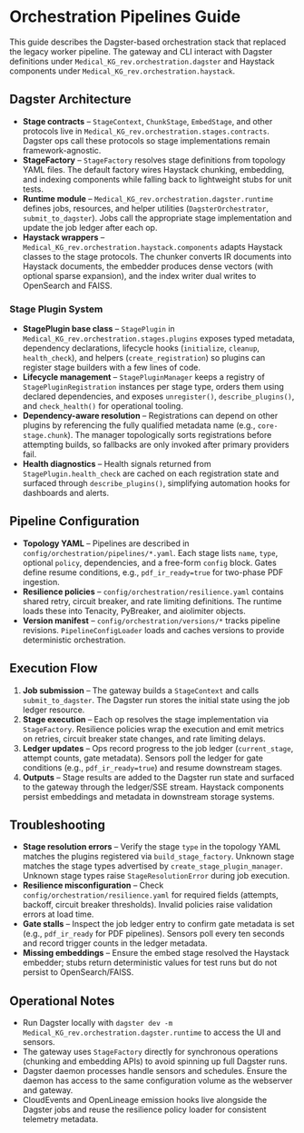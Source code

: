 # Orchestration Pipelines Guide

This guide describes the Dagster-based orchestration stack that replaced the
legacy worker pipeline. The gateway and CLI interact with Dagster definitions
under `Medical_KG_rev.orchestration.dagster` and Haystack components under
`Medical_KG_rev.orchestration.haystack`.

## Dagster Architecture

- **Stage contracts** – `StageContext`, `ChunkStage`, `EmbedStage`, and other
  protocols live in `Medical_KG_rev.orchestration.stages.contracts`. Dagster ops
  call these protocols so stage implementations remain framework-agnostic.
- **StageFactory** – `StageFactory` resolves stage definitions from topology
  YAML files. The default factory wires Haystack chunking, embedding, and
  indexing components while falling back to lightweight stubs for unit tests.
- **Runtime module** – `Medical_KG_rev.orchestration.dagster.runtime` defines
  jobs, resources, and helper utilities (`DagsterOrchestrator`,
  `submit_to_dagster`). Jobs call the appropriate stage implementation and
  update the job ledger after each op.
- **Haystack wrappers** – `Medical_KG_rev.orchestration.haystack.components`
  adapts Haystack classes to the stage protocols. The chunker converts IR
  documents into Haystack documents, the embedder produces dense vectors (with
  optional sparse expansion), and the index writer dual writes to OpenSearch and
  FAISS.

### Stage Plugin System

- **StagePlugin base class** – `StagePlugin` in
  `Medical_KG_rev.orchestration.stages.plugins` exposes typed metadata,
  dependency declarations, lifecycle hooks (`initialize`, `cleanup`,
  `health_check`), and helpers (`create_registration`) so plugins can register
  stage builders with a few lines of code.
- **Lifecycle management** – `StagePluginManager` keeps a registry of
  `StagePluginRegistration` instances per stage type, orders them using declared
  dependencies, and exposes `unregister()`, `describe_plugins()`, and
  `check_health()` for operational tooling.
- **Dependency-aware resolution** – Registrations can depend on other plugins by
  referencing the fully qualified metadata name (e.g., `core-stage.chunk`). The
  manager topologically sorts registrations before attempting builds, so
  fallbacks are only invoked after primary providers fail.
- **Health diagnostics** – Health signals returned from `StagePlugin.health_check`
  are cached on each registration state and surfaced through
  `describe_plugins()`, simplifying automation hooks for dashboards and alerts.

## Pipeline Configuration

- **Topology YAML** – Pipelines are described in
  `config/orchestration/pipelines/*.yaml`. Each stage lists `name`, `type`,
  optional `policy`, dependencies, and a free-form `config` block. Gates define
  resume conditions, e.g., `pdf_ir_ready=true` for two-phase PDF ingestion.
- **Resilience policies** – `config/orchestration/resilience.yaml` contains
  shared retry, circuit breaker, and rate limiting definitions. The runtime
  loads these into Tenacity, PyBreaker, and aiolimiter objects.
- **Version manifest** – `config/orchestration/versions/*` tracks pipeline
  revisions. `PipelineConfigLoader` loads and caches versions to provide
  deterministic orchestration.

## Execution Flow

1. **Job submission** – The gateway builds a `StageContext` and calls
   `submit_to_dagster`. The Dagster run stores the initial state using the job
   ledger resource.
2. **Stage execution** – Each op resolves the stage implementation via
   `StageFactory`. Resilience policies wrap the execution and emit metrics on
   retries, circuit breaker state changes, and rate limiting delays.
3. **Ledger updates** – Ops record progress to the job ledger (`current_stage`,
   attempt counts, gate metadata). Sensors poll the ledger for gate conditions
   (e.g., `pdf_ir_ready=true`) and resume downstream stages.
4. **Outputs** – Stage results are added to the Dagster run state and surfaced
   to the gateway through the ledger/SSE stream. Haystack components persist
   embeddings and metadata in downstream storage systems.

## Troubleshooting

- **Stage resolution errors** – Verify the stage `type` in the topology YAML
  matches the plugins registered via `build_stage_factory`. Unknown stage
  matches the stage types advertised by `create_stage_plugin_manager`. Unknown stage
  types raise `StageResolutionError` during job execution.
- **Resilience misconfiguration** – Check `config/orchestration/resilience.yaml`
  for required fields (attempts, backoff, circuit breaker thresholds). Invalid
  policies raise validation errors at load time.
- **Gate stalls** – Inspect the job ledger entry to confirm gate metadata is
  set (e.g., `pdf_ir_ready` for PDF pipelines). Sensors poll every ten seconds
  and record trigger counts in the ledger metadata.
- **Missing embeddings** – Ensure the embed stage resolved the Haystack
  embedder; stubs return deterministic values for test runs but do not persist
  to OpenSearch/FAISS.

## Operational Notes

- Run Dagster locally with
  `dagster dev -m Medical_KG_rev.orchestration.dagster.runtime` to access the UI
  and sensors.
- The gateway uses `StageFactory` directly for synchronous operations (chunking
  and embedding APIs) to avoid spinning up full Dagster runs.
- Dagster daemon processes handle sensors and schedules. Ensure the daemon has
  access to the same configuration volume as the webserver and gateway.
- CloudEvents and OpenLineage emission hooks live alongside the Dagster jobs
  and reuse the resilience policy loader for consistent telemetry metadata.

